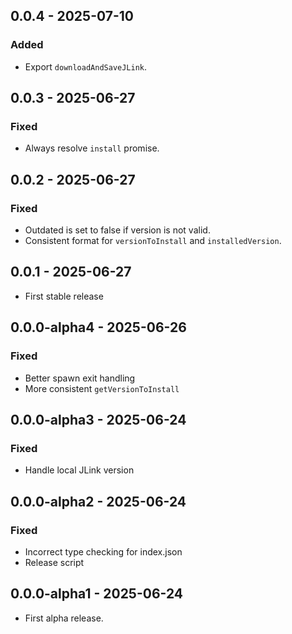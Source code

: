 ## 0.0.4 - 2025-07-10

### Added

-   Export `downloadAndSaveJLink`.

## 0.0.3 - 2025-06-27

### Fixed

-   Always resolve `install` promise.

## 0.0.2 - 2025-06-27

### Fixed

-   Outdated is set to false if version is not valid.
-   Consistent format for `versionToInstall` and `installedVersion`.

## 0.0.1 - 2025-06-27

-   First stable release

## 0.0.0-alpha4 - 2025-06-26

### Fixed

-   Better spawn exit handling
-   More consistent `getVersionToInstall`

## 0.0.0-alpha3 - 2025-06-24

### Fixed

-   Handle local JLink version

## 0.0.0-alpha2 - 2025-06-24

### Fixed

-   Incorrect type checking for index.json
-   Release script

## 0.0.0-alpha1 - 2025-06-24

-   First alpha release.

